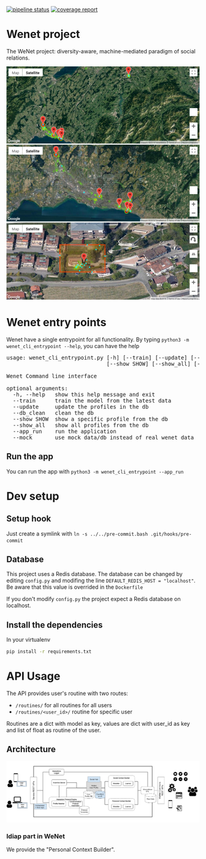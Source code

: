 [![pipeline status](https://gitlab.idiap.ch/wenet/personal_context_builder/badges/master/pipeline.svg)](https://gitlab.idiap.ch/wenet/personal_context_builder/commits/master) [![coverage report](https://gitlab.idiap.ch/wenet/personal_context_builder/badges/master/coverage.svg)](https://gitlab.idiap.ch/wenet/personal_context_builder/commits/master)

# Wenet project

The WeNet project: diversity-aware, machine-mediated paradigm of social relations.

![map example top level](./media/top_level_map.png)
![map example middle level](./media/middle_level_map.png)
![map example low level](./media/low_level_map.png)

# Wenet entry points

Wenet have a single entrypoint for all functionality. By typing `python3 -m wenet_cli_entrypoint --help`, you can have the help

<pre>
usage: wenet_cli_entrypoint.py [-h] [--train] [--update] [--db_clean]
                               [--show SHOW] [--show_all] [--app_run] [--mock]

Wenet Command line interface

optional arguments:
  -h, --help   show this help message and exit
  --train      train the model from the latest data
  --update     update the profiles in the db
  --db_clean   clean the db
  --show SHOW  show a specific profile from the db
  --show_all   show all profiles from the db
  --app_run    run the application
  --mock       use mock data/db instead of real wenet data
</pre>

## Run the app

You can run the app with `python3 -m wenet_cli_entrypoint --app_run`

# Dev setup

## Setup hook

Just create a symlink with `ln -s ../../pre-commit.bash .git/hooks/pre-commit`

## Database

This project uses a Redis database. The database can be changed by editing `config.py` and modifing the line `DEFAULT_REDIS_HOST = "localhost"`. Be aware that this value is overrided in the `Dockerfile`

If you don't modify `config.py` the project expect a Redis database on localhost.

## Install the dependencies

In your virtualenv

```bash
pip install -r requirements.txt
```

# API Usage

The API provides user's routine with two routes:

*  `/routines/` for all routines for all users
*  `/routines/<user_id>/` routine for specific user

Routines are a dict with model as key, values are dict with user_id as key and list of float as routine of the user.

## Architecture

![architecture](./media/architecture.png)

### Idiap part in WeNet

We provide the "Personal Context Builder".